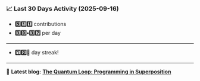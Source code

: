 <!--START_STATS-->
### 📈 Last 30 Days Activity (2025-09-16)  
- **9️⃣1️⃣1️⃣** contributions  
- **3️⃣0️⃣•3️⃣7️⃣** per day
---
- **1️⃣0️⃣🎱** day streak!
---
📝 **Latest blog:** [**The Quantum Loop: Programming in Superposition**](https://andriak.com/blog/quantum-loop)
<!--END_STATS-->
